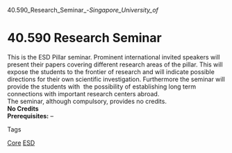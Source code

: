 40.590_Research_Seminar_-_Singapore_University_of_



40.590 Research Seminar
=======================

This is the ESD Pillar seminar. Prominent international invited speakers will present their papers covering different research areas of the pillar. This will expose the students to the frontier of research and will indicate possible directions for their own scientific investigation. Furthermore the seminar will provide the students with  the possibility of establishing long term connections with important research centers abroad.  
The seminar, although compulsory, provides no credits.  
**No Credits  
Prerequisites:** –

Tags

[Core](/education/undergraduate/courses/?course-type=852)
[ESD](/education/undergraduate/courses/?pillar-cluster=99)

